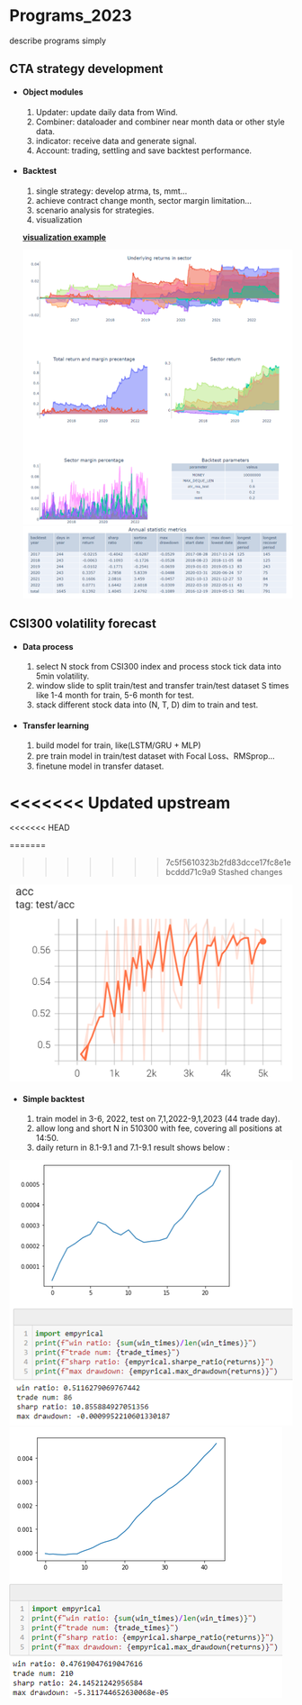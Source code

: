 # Programs_2023
describe programs simply

## CTA strategy development

- #### Object modules 

  1. Updater: update daily data from Wind.
  2. Combiner: dataloader and combiner near month data or other style data.
  3. indicator: receive data and generate signal.
  4. Account: trading, settling and save backtest performance.

- #### Backtest

  1. single strategy: develop atrma, ts, mmt...
  2. achieve contract change month, sector margin limitation...
  3. scenario analysis for strategies.
  4. visualization

  **[visualization example](asset/all.html)**

  <img src="asset\multi_strategy_result.png" style="zoom:100%;" />
  <img src="asset\multi_strategy_metrics.png" alt="image-20230307142906788"  />



## CSI300 volatility forecast

- #### Data process

  1. select N stock from CSI300 index and process stock tick data into 5min volatility.
  2. window slide to split train/test and transfer train/test dataset S times like 1-4 month for train, 5-6 month for test.
  3. stack different stock data into (N, T, D) dim to train and test.

- #### Transfer learning

  1. build model for train, like(LSTM/GRU + MLP)
  2. pre train model in train/test dataset with Focal Loss、RMSprop...
  3. finetune model in transfer dataset.

<<<<<<< Updated upstream
=======
<<<<<<< HEAD

=======
>>>>>>> 7c5f5610323b2fd83dcce17fc8e1ebcddd71c9a9
>>>>>>> Stashed changes
  <img src="asset\vol_testacc.png" alt="image-20230307144840116" style="zoom:67%;" />

- #### Simple backtest

  1.  train model in 3-6, 2022, test on 7,1,2022-9,1,2023 (44 trade day).
  2.  allow long and short N in 510300 with fee, covering all positions at 14:50.
  3.  daily return in 8.1-9.1 and 7.1-9.1 result shows below :


 <img src="asset\backtest_result_example.png" alt="image-20230307144840116"/>
 <img src="asset\backtest_result_all.png" alt="image-20230309111411371" />

